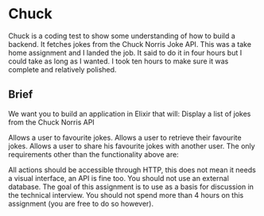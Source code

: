 # Chuck
Chuck is a coding test to show some understanding of how to build a backend. It fetches jokes from the Chuck Norris Joke API. This was a take home assignment and I landed the job. It said to do it in four hours but I could take as long as I wanted. I took ten hours to make sure it was complete and relatively polished.

## Brief
We want you to build an application in Elixir that will: Display a list of jokes from the Chuck Norris API

Allows a user to favourite jokes.
Allows a user to retrieve their favourite jokes.
Allows a user to share his favourite jokes with another user.
The only requirements other than the functionality above are:

All actions should be accessible through HTTP, this does not mean it needs a visual interface, an API is fine too.
You should not use an external database.
The goal of this assignment is to use as a basis for discussion in the technical interview. You should not spend more than 4 hours on this assignment (you are free to do so however).